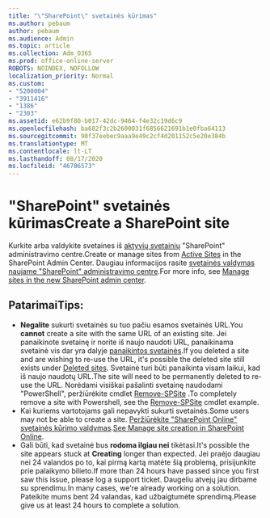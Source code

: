 ```yaml
---
title: "\"SharePoint\" svetainės kūrimas"
ms.author: pebaum
author: pebaum
ms.audience: Admin
ms.topic: article
ms.collection: Adm_O365
ms.prod: office-online-server
ROBOTS: NOINDEX, NOFOLLOW
localization_priority: Normal
ms.custom:
- "5200004"
- "3911416"
- "1386"
- "2303"
ms.assetid: e62b9f80-b017-42dc-9464-f4e32c19d6c9
ms.openlocfilehash: ba682f3c2b2600031f6856621691b1e0fba64113
ms.sourcegitcommit: 90f37eebec9aaa9e49c2cf4d201152c5e20e384b
ms.translationtype: MT
ms.contentlocale: lt-LT
ms.lasthandoff: 08/17/2020
ms.locfileid: "46786573"
---
```

# <a name="create-a-sharepoint-site"></a><span data-ttu-id="830d3-102">"SharePoint" svetainės kūrimas</span><span class="sxs-lookup"><span data-stu-id="830d3-102">Create a SharePoint site</span></span>

<span data-ttu-id="830d3-103">Kurkite arba valdykite svetaines iš [aktyvių svetainių](https://admin.microsoft.com/sharepoint?page=sitemanagement&modern=true) "SharePoint" administravimo centre.</span><span class="sxs-lookup"><span data-stu-id="830d3-103">Create or manage sites from [Active Sites](https://admin.microsoft.com/sharepoint?page=sitemanagement&modern=true) in the SharePoint Admin Center.</span></span> <span data-ttu-id="830d3-104">Daugiau informacijos rasite [svetainės valdymas naujame "SharePoint" administravimo centre](https://docs.microsoft.com/sharepoint/manage-site-creation).</span><span class="sxs-lookup"><span data-stu-id="830d3-104">For more info, see [Manage sites in the new SharePoint admin center](https://docs.microsoft.com/sharepoint/manage-site-creation).</span></span> 

## <a name="tips"></a><span data-ttu-id="830d3-105">Patarimai</span><span class="sxs-lookup"><span data-stu-id="830d3-105">Tips:</span></span>

- <span data-ttu-id="830d3-106">**Negalite** sukurti svetainės su tuo pačiu esamos svetainės URL.</span><span class="sxs-lookup"><span data-stu-id="830d3-106">You **cannot** create a site with the same URL of an existing site.</span></span> <span data-ttu-id="830d3-107">Jei panaikinote svetainę ir norite iš naujo naudoti URL, panaikinama svetainė vis dar yra dalyje [panaikintos svetainės](https://admin.microsoft.com/sharepoint?page=recyclebin&modern=true).</span><span class="sxs-lookup"><span data-stu-id="830d3-107">If you deleted a site and are wishing to re-use the URL, it's possible the deleted site still exists under [Deleted sites](https://admin.microsoft.com/sharepoint?page=recyclebin&modern=true).</span></span> <span data-ttu-id="830d3-108">Svetainė turi būti panaikinta visam laikui, kad iš naujo naudotų URL.</span><span class="sxs-lookup"><span data-stu-id="830d3-108">The site will need to be permanently deleted to re-use the URL.</span></span> <span data-ttu-id="830d3-109">Norėdami visiškai pašalinti svetainę naudodami "PowerShell", peržiūrėkite cmdlet [Remove-SPSite](https://docs.microsoft.com/sharepoint/manage-sites-in-new-admin-center#delete-a-site) .</span><span class="sxs-lookup"><span data-stu-id="830d3-109">To completely remove a site with Powershell, see the [Remove-SPSite](https://docs.microsoft.com/sharepoint/manage-sites-in-new-admin-center#delete-a-site) cmdlet example.</span></span>
- <span data-ttu-id="830d3-110">Kai kuriems vartotojams gali nepavykti sukurti svetainės.</span><span class="sxs-lookup"><span data-stu-id="830d3-110">Some users may not be able to create a site.</span></span> <span data-ttu-id="830d3-111">[Peržiūrėkite "SharePoint Online" svetainės kūrimo valdymas](https://docs.microsoft.com/sharepoint/manage-site-creation).</span><span class="sxs-lookup"><span data-stu-id="830d3-111">[See Manage site creation in SharePoint Online](https://docs.microsoft.com/sharepoint/manage-site-creation).</span></span>
- <span data-ttu-id="830d3-112">Gali būti, kad svetainė bus **rodoma ilgiau nei** tikėtasi.</span><span class="sxs-lookup"><span data-stu-id="830d3-112">It's possible the site appears stuck at **Creating** longer than expected.</span></span> <span data-ttu-id="830d3-113">Jei praėjo daugiau nei 24 valandos po to, kai pirmą kartą matėte šią problemą, prisijunkite prie palaikymo bilieto.</span><span class="sxs-lookup"><span data-stu-id="830d3-113">If more than 24 hours have passed since you first saw this issue, please log a support ticket.</span></span> <span data-ttu-id="830d3-114">Daugeliu atvejų jau dirbame su sprendimu.</span><span class="sxs-lookup"><span data-stu-id="830d3-114">In many cases, we're already working on a solution.</span></span> <span data-ttu-id="830d3-115">Pateikite mums bent 24 valandas, kad užbaigtumėte sprendimą.</span><span class="sxs-lookup"><span data-stu-id="830d3-115">Please give us at least 24 hours to complete a solution.</span></span>
